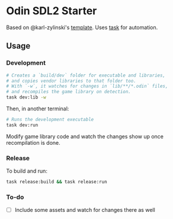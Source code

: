 # Odin SDL2 Starter

Based on @karl-zylinski's [template](https://github.com/karl-zylinski/odin-raylib-hot-reload-game-template).
Uses [task](https://github.com/go-task/task) for automation.

## Usage

### Development

```bash
# Creates a `build/dev` folder for executable and libraries,
# and copies vendor libraries to that folder too.
# With `-w`, it watches for changes in `lib/**/*.odin` files,
# and recompiles the game library on detection.
task dev:lib -w 
```

Then, in another terminal:

```bash
# Runs the development executable 
task dev:run
```

Modify game library code and watch the changes show up once recompilation is done.

### Release

To build and run:

```bash
task release:build && task release:run
```

### To-do

- [ ] Include some assets and watch for changes there as well
